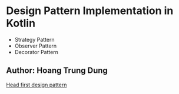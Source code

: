 # Design Pattern Implementation in Kotlin

- Strategy Pattern
- Observer Pattern
- Decorator Pattern

## Author: Hoang Trung Dung

[Head first design pattern](https://cloudflare-ipfs.com/ipfs/bafykbzacedhwdjmnstln52jqa4eqtepynrsnthspwdrlmfygmugwyu7u3cob6?filename=Eric%20Freeman%2C%20Elisabeth%20Robson%20-%20Head%20First%20Design%20Patterns_%20Building%20Extensible%20and%20Maintainable%20Object-Oriented%20Software-O%27Reilly%20Media%20%282020%29.pdf)